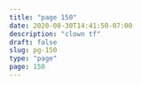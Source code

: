 ```yaml
---
title: "page 150"
date: 2020-08-30T14:41:50-07:00
description: "clown tf"
draft: false
slug: pg-150
type: "page"
page: 150
---
```






